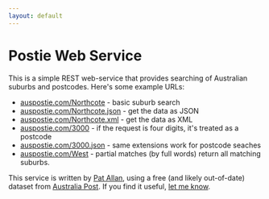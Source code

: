 ```yaml
---
layout: default
---
```


# Postie Web Service

This is a simple REST web-service that provides searching of Australian suburbs and postcodes. Here's some example URLs:

* [auspostie.com/Northcote](/northcote) - basic suburb search
* [auspostie.com/Northcote.json](/northcote.json) - get the data as JSON
* [auspostie.com/Northcote.xml](/northcote.xml) - get the data as XML
* [auspostie.com/3000](/3000.xml) - if the request is four digits, it's treated as a postcode
* [auspostie.com/3000.json](/3000.json) - same extensions work for postcode seaches
* [auspostie.com/West](/west) - partial matches (by full words) return all matching suburbs.

This service is written by [Pat Allan](https://freelancing-gods.com), using a free (and likely out-of-date) dataset from [Australia Post](https://www.auspost.com.au). If you find it useful, [let me know](https://twitter.com/pat).
